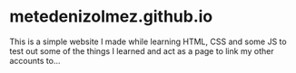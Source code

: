 # metedenizolmez.github.io
This is a simple website I made while learning HTML, CSS and some JS to test out some of the things I learned and act as a page to link my other accounts to...
